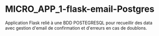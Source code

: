 # MICRO_APP_1-flask-email-Postgres
Application Flask relié à une BDD POSTEGRESQL pour recueillir des data avec gestion d'email de confirmation et d'erreurs en cas de doublons.
